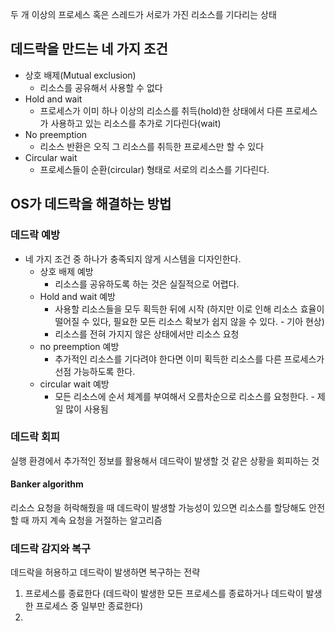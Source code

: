 두 개 이상의 프로세스 혹은 스레드가 서로가 가진 리소스를 기다리는 상태
## 데드락을 만드는 네 가지 조건
- 상호 배제(Mutual exclusion)
	- 리소스를 공유해서 사용할 수 없다
- Hold and wait
	- 프로세스가 이미 하나 이상의 리소스를 취득(hold)한 상태에서 다른 프로세스가 사용하고 있는 리소스를 추가로 기다린다(wait)
- No preemption
	- 리소스 반환은 오직 그 리소스를 취득한 프로세스만 할 수 있다
- Circular wait
	- 프로세스들이 순환(circular) 형태로 서로의 리소스를 기다린다.
## OS가 데드락을 해결하는 방법
###  데드락 예방
- 네 가지 조건 중 하나가 충족되지 않게 시스템을 디자인한다.
	- 상호 배제 예방
		- 리소스를 공유하도록 하는 것은 실질적으로 어렵다.
	- Hold and wait 예방
		- 사용할 리소스들을 모두 획득한 뒤에 시작 (하지만 이로 인해 리소스 효율이 떨어질 수 있다, 필요한 모든 리소스 확보가 쉽지 않을 수 있다. - 기아 현상)
		- 리소스를 전혀 가지지 않은 상태에서만 리소스 요청
	- no preemption 예방
		- 추가적인 리소스를 기다려야 한다면 이미 획득한 리소스를 다른 프로세스가 선점 가능하도록 한다.
	- circular wait 예방 
		- 모든 리소스에 순서 체계를 부여해서 오름차순으로 리소스를 요청한다. - 제일 많이 사용됨
### 데드락 회피
실행 환경에서 추가적인 정보를 활용해서 데드락이 발생할 것 같은 상황을 회피하는 것
#### Banker algorithm
리소스 요청을 허락해줬을 때 데드락이 발생할 가능성이 있으면 리소스를 할당해도 안전할 때 까지 계속 요청을 거절하는 알고리즘
### 데드락 감지와 복구
데드락을 허용하고 데드락이 발생하면 복구하는 전략
1. 프로세스를 종료한다 (데드락이 발생한 모든 프로세스를 종료하거나 데드락이 발생한 프로세스 중 일부만 종료한다)
2. 